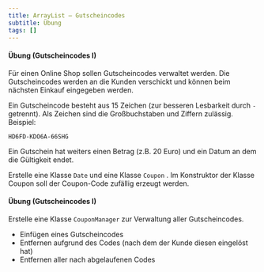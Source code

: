 ```yaml
---
title: ArrayList – Gutscheincodes
subtitle: Übung
tags: []
---
```


#### Übung (Gutscheincodes I)

Für einen Online Shop sollen Gutscheincodes verwaltet werden. Die Gutscheincodes werden an die Kunden verschickt und können beim nächsten Einkauf eingegeben werden.

Ein Gutscheincode besteht aus 15 Zeichen (zur besseren Lesbarkeit durch `-` getrennt). Als Zeichen sind die Großbuchstaben und Ziffern zulässig. Beispiel:

```
HD6FD-KDO6A-66SHG
```

Ein Gutschein hat weiters einen Betrag (z.B. 20 Euro) und ein Datum an dem die Gültigkeit endet.

Erstelle eine Klasse `Date` und eine Klasse `Coupon` . Im Konstruktor der Klasse Coupon soll der Coupon-Code zufällig erzeugt werden.



#### Übung (Gutscheincodes I)

Erstelle eine Klasse `CouponManager` zur Verwaltung aller Gutscheincodes. 

- Einfügen eines Gutscheincodes
- Entfernen aufgrund des Codes (nach dem der Kunde diesen eingelöst hat)
- Entfernen aller nach abgelaufenen Codes

